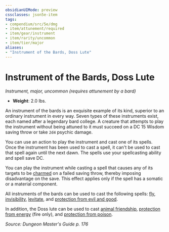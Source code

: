 ```yaml
---
obsidianUIMode: preview
cssclasses: json5e-item
tags:
- compendium/src/5e/dmg
- item/attunement/required
- item/gear/instrument
- item/rarity/uncommon
- item/tier/major
aliases: 
- "Instrument of the Bards, Doss Lute"
---
```

# Instrument of the Bards, Doss Lute
*Instrument, major, uncommon (requires attunement by a bard)*  

- **Weight**: 2.0 lbs.

An instrument of the bards is an exquisite example of its kind, superior to an ordinary instrument in every way. Seven types of these instruments exist, each named after a legendary bard college. A creature that attempts to play the instrument without being attuned to it must succeed on a DC 15 Wisdom saving throw or take `2d4` psychic damage.

You can use an action to play the instrument and cast one of its spells. Once the instrument has been used to cast a spell, it can't be used to cast that spell again until the next dawn. The spells use your spellcasting ability and spell save DC.

You can play the instrument while casting a spell that causes any of its targets to be [charmed](5E2014官方资源/规则/conditions.md#charmed) on a failed saving throw, thereby imposing disadvantage on the save. This effect applies only if the spell has a somatic or a material component.

All instruments of the bards can be used to cast the following spells: [fly](5E2014官方资源/spells/fly.md), [invisibility](5E2014官方资源/spells/invisibility.md), [levitate](5E2014官方资源/spells/levitate.md), and [protection from evil and good](5E2014官方资源/spells/protection-from-evil-and-good.md).

In addition, the Doss lute can be used to cast [animal friendship](5E2014官方资源/spells/animal-friendship.md), [protection from energy](5E2014官方资源/spells/protection-from-energy.md) (fire only), and [protection from poison](5E2014官方资源/spells/protection-from-poison.md).

*Source: Dungeon Master's Guide p. 176*
